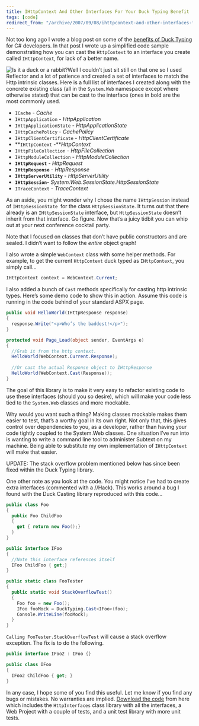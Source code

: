 ```yaml
---
title: IHttpContext And Other Interfaces For Your Duck Typing Benefit
tags: [code]
redirect_from: "/archive/2007/09/08/ihttpcontext-and-other-interfaces-for-your-duck-typing-benefit.aspx/"
---
```


Not too long ago I wrote a blog post on some of the [benefits of Duck Typing](https://haacked.com/archive/2007/08/19/why-duck-typing-matters-to-c-developers.aspx "How Duck Typing Benefits C# Developers")
for C# developers. In that post I wrote up a simplified code sample demonstrating how you can cast the `HttpContext` to an interface you
create called `IHttpContext`, for lack of a better name.

![Is it a duck or a rabbit?](https://haacked.com/images/haacked_com/WindowsLiveWriter/WhyDuckTypingMattersInC_919F/duckrabbitphil_thumb.png)Well I couldn’t just sit still on that one so I used Reflector and a lot of patience and created a set of interfaces to match the Http intrinsic classes. Here is a full list of interfaces I created along with the concrete existing class (all in the `System.Web` namespace except where otherwise stated) that can be cast to the interface (ones in bold are the most commonly used.

-   `ICache` - *Cache*
-   `IHttpApplication` - *HttpApplication*
-   `IHttpApplicationState` - *HttpApplicationState*
-   `IHttpCachePolicy` - *CachePolicy*
-   `IHttpClientCertificate` - *HttpClientCertificate*
-   **`IHttpContext` -***HttpContext*
-   `IHttpFileCollection` - *HttpFileCollection*
-   `IHttpModuleCollection` - *HttpModuleCollection*
-   **`IHttpRequest`** - *HttpRequest*
-   **`IHttpResponse`** - *HttpResponse*
-   **`IHttpServerUtility`** - *HttpServerUtility*
-   **`IHttpSession`**- *System.Web.SessionState.HttpSessionState*
-   `ITraceContext` - *TraceContext*

As an aside, you might wonder why I chose the name `IHttpSession` instead of `IHttpSessionState `for the class `HttpSessionState`. It
turns out that there already is an `IHttpSessionState` interface, but `HttpSessionState` doesn’t inherit from that interface. Go figure. Now
that’s a juicy tidbit you can whip out at your next conference cocktail party.

Note that I focused on classes that don’t have public constructors and are sealed. I didn’t want to follow the *entire* object graph!

I also wrote a simple `WebContext` class with some helper methods. For example, to get the current `HttpContext` duck typed as `IHttpContext`, you simply call...

```csharp
IHttpContext context = WebContext.Current;
```

I also added a bunch of `Cast` methods specifically for casting http intrinsic types. Here’s some demo code to show this in action. Assume
this code is running in the code behind of your standard ASPX page.

```csharp
public void HelloWorld(IHttpResponse response)
{
  response.Write("<p>Who’s the baddest!</p>");
}

protected void Page_Load(object sender, EventArgs e)
{
  //Grab it from the http context.
  HelloWorld(WebContext.Current.Response);
  
  //Or cast the actual Response object to IHttpResponse
  HelloWorld(WebContext.Cast(Response));
}
```

The goal of this library is to make it very easy to refactor existing code to use these interfaces (should you so desire), which will make
your code less tied to the `System.Web` classes and more mockable.

Why would you want such a thing? Making classes mockable makes them easier to test, that’s a worthy goal in its own right. Not only that,
this gives control over dependencies to you, as a developer, rather than having your code tightly coupled to the System.Web classes. One
situation I’ve run into is wanting to write a command line tool to administer Subtext on my machine. Being able to substitute my own
implementation of `IHttpContext` will make that easier.

UPDATE: The stack overflow problem mentioned below has since been fixed within the Duck Typing library.

One other note as you look at the code. You might notice I’ve had to create extra interfaces (commented with a //Hack). This works around a
bug I found with the Duck Casting library reproduced with this code...

```csharp
public class Foo
{
  public Foo ChildFoo
  {
    get { return new Foo();}
  }
}

public interface IFoo
{
  //Note this interface references itself
  IFoo ChildFoo { get;}
}

public static class FooTester
{
  public static void StackOverflowTest()
  {
    Foo foo = new Foo();
    IFoo fooMock = DuckTyping.Cast<IFoo>(foo);
    Console.WriteLine(fooMock);
  }
}
```

`Calling FooTester.StackOverflowTest` will cause a stack overflow
exception. The fix is to do the following.

```csharp
public interface IFoo2 : IFoo {}

public class IFoo
{
  IFoo2 ChildFoo { get; }
}
```

In any case, I hope some of you find this useful. Let me know if you find any bugs or mistakes. No warranties are implied. [Download the
code](https://haacked.com.nyud.net/code/HttpInterfaces.zip "Http Interfaces Code") from here which includes the `HttpInterfaces` class library with all the interfaces, a Web Project with a couple of tests, and a unit test
library with more unit tests.
